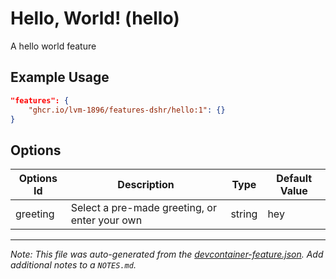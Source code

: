 
# Hello, World! (hello)

A hello world feature

## Example Usage

```json
"features": {
    "ghcr.io/lvm-1896/features-dshr/hello:1": {}
}
```

## Options

| Options Id | Description | Type | Default Value |
|-----|-----|-----|-----|
| greeting | Select a pre-made greeting, or enter your own | string | hey |



---

_Note: This file was auto-generated from the [devcontainer-feature.json](https://github.com/lvm-1896/features-dshr/blob/main/src/hello/devcontainer-feature.json).  Add additional notes to a `NOTES.md`._
